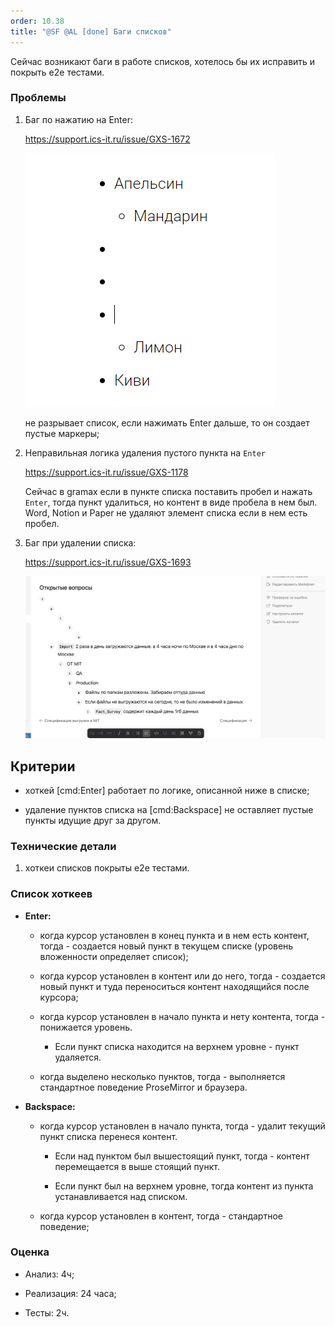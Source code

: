 ```yaml
---
order: 10.38
title: "@SF @AL [done] Баги списков"
---
```


Сейчас возникают баги в работе списков, хотелось бы их исправить и покрыть е2е тестами.

### Проблемы

1. Баг по нажатию на Enter:

   <https://support.ics-it.ru/issue/GXS-1672>

   ![](./bagi-spiskov.png)

   не разрывает список, если нажимать Enter дальше, то он создает пустые маркеры;

2. Неправильная логика удаления пустого пункта на `Enter`

   <https://support.ics-it.ru/issue/GXS-1178>

   Сейчас в gramax если в пункте списка поставить пробел и нажать `Enter`, тогда пункт удалиться, но контент в виде пробела в нем был. Word, Notion и Paper не удаляют элемент списка если в нем есть пробел.

3. Баг при удалении списка:

   <https://support.ics-it.ru/issue/GXS-1693>

   ![](./bagi-spiskov-2.png)



## **Критерии**

-  хоткей [cmd:Enter] работает по логике, описанной ниже в списке;

-  удаление пунктов списка на [cmd:Backspace] не оставляет пустые пункты идущие друг за другом.



### Технические детали

1. хоткеи списков покрыты е2е тестами.



### Список хоткеев

-  **Enter:**

   -  когда курсор установлен в конец пункта и в нем есть контент, тогда - создается новый пункт в текущем списке (уровень вложенности определяет список);

   -  когда курсор установлен в контент или до него, тогда - создается новый пункт и туда  переноситься контент находящийся после курсора;

   -  когда курсор установлен в начало пункта и нету контента, тогда - понижается уровень.

      -  Если пункт списка находится на верхнем уровне - пункт удаляется.

   -  когда выделено несколько пунктов, тогда - выполняется стандартное поведение ProseMirror и браузера.

-  **Backspace:**

   -  когда курсор установлен в начало пункта, тогда - удалит текущий пункт списка перенеся контент.

      -  Если над пунктом был вышестоящий пункт, тогда - контент перемещается в выше стоящий пункт.

      -  Если пункт был на верхнем уровне, тогда контент из пункта устанавливается над списком.

   -  когда курсор установлен в контент, тогда - стандартное поведение;

### Оценка

-  Анализ: 4ч;

-  Реализация: 24 часа;

-  Тесты: 2ч.